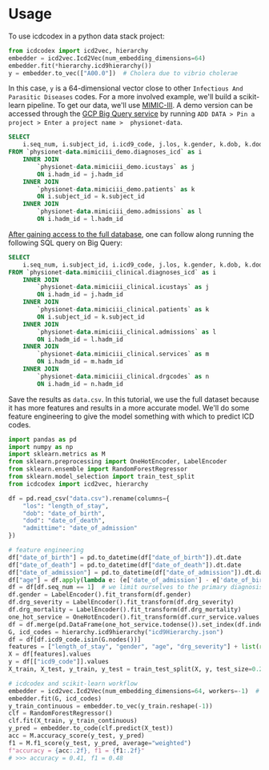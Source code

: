 # Usage

To use icdcodex in a python data stack project:

```python
from icdcodex import icd2vec, hierarchy
embedder = icd2vec.Icd2Vec(num_embedding_dimensions=64)
embedder.fit(*hierarchy.icd9hierarchy())
y = embedder.to_vec(["A00.0"])  # Cholera due to vibrio cholerae
```

In this case, `y` is a 64-dimensional vector close to other `Infectious And Parasitic Diseases` codes. For a more involved example, we'll build a scikit-learn pipeline. To get our data, we'll use [MIMIC-III](https://mimic.physionet.org/gettingstarted/demo/). A demo version can be accessed through the [GCP Big Query service](https://cloud.google.com/bigquery/) by running `ADD DATA > Pin a project > Enter a project name > 
physionet-data`.

```sql
SELECT
    i.seq_num, i.subject_id, i.icd9_code, j.los, k.gender, k.dob, k.dod, l.admittime
FROM `physionet-data.mimiciii_demo.diagnoses_icd` as i
    INNER JOIN
        `physionet-data.mimiciii_demo.icustays` as j
        ON i.hadm_id = j.hadm_id
    INNER JOIN
        `physionet-data.mimiciii_demo.patients` as k
        ON i.subject_id = k.subject_id
    INNER JOIN
        `physionet-data.mimiciii_demo.admissions` as l
        ON i.hadm_id = l.hadm_id
```

[After gaining access to the full database](https://mimic.physionet.org/gettingstarted/access/), one can follow along running the following SQL query on Big Query:

```sql
SELECT
    i.seq_num, i.subject_id, i.icd9_code, j.los, k.gender, k.dob, k.dod, l.admittime, m.curr_service, n.drg_severity, n.drg_mortality
FROM `physionet-data.mimiciii_clinical.diagnoses_icd` as i
    INNER JOIN
        `physionet-data.mimiciii_clinical.icustays` as j
        ON i.hadm_id = j.hadm_id
    INNER JOIN
        `physionet-data.mimiciii_clinical.patients` as k
        ON i.subject_id = k.subject_id
    INNER JOIN
        `physionet-data.mimiciii_clinical.admissions` as l
        ON i.hadm_id = l.hadm_id
    INNER JOIN
        `physionet-data.mimiciii_clinical.services` as m
        ON i.hadm_id = m.hadm_id
    INNER JOIN
        `physionet-data.mimiciii_clinical.drgcodes` as n
        ON i.hadm_id = n.hadm_id
```

Save the results as `data.csv`. In this tutorial, we use the full dataset because it has more features and results in a more accurate model. We'll do some feature engineering to give the model something with which to predict ICD codes.

```python
import pandas as pd
import numpy as np
import sklearn.metrics as M
from sklearn.preprocessing import OneHotEncoder, LabelEncoder
from sklearn.ensemble import RandomForestRegressor
from sklearn.model_selection import train_test_split
from icdcodex import icd2vec, hierarchy

df = pd.read_csv("data.csv").rename(columns={
    "los": "length_of_stay",
    "dob": "date_of_birth",
    "dod": "date_of_death",
    "admittime": "date_of_admission"
})

# feature engineering
df["date_of_birth"] = pd.to_datetime(df["date_of_birth"]).dt.date
df["date_of_death"] = pd.to_datetime(df["date_of_death"]).dt.date
df["date_of_admission"] = pd.to_datetime(df["date_of_admission"]).dt.date
df["age"] = df.apply(lambda e: (e['date_of_admission'] - e['date_of_birth']).days/365, axis=1)
df = df[df.seq_num == 1]  # we limit ourselves to the primary diagnosis code for simplicity
df.gender = LabelEncoder().fit_transform(df.gender)
df.drg_severity = LabelEncoder().fit_transform(df.drg_severity)
df.drg_mortality = LabelEncoder().fit_transform(df.drg_mortality)
one_hot_service = OneHotEncoder().fit_transform(df.curr_service.values.reshape(-1,1))
df = df.merge(pd.DataFrame(one_hot_service.todense()).set_index(df.index), left_index=True, right_index=True)
G, icd_codes = hierarchy.icd9hierarchy("icd9Hierarchy.json")
df = df[df.icd9_code.isin(G.nodes())]
features = ["length_of_stay", "gender", "age", "drg_severity"] + list(range(17))
X = df[features].values
y = df[["icd9_code"]].values
X_train, X_test, y_train, y_test = train_test_split(X, y, test_size=0.2, random_state=42)

# icdcodex and scikit-learn workflow
embedder = icd2vec.Icd2Vec(num_embedding_dimensions=64, workers=-1)  # workers=-1 parallelizes the node2vec algorithm
embedder.fit(G, icd_codes)
y_train_continuous = embedder.to_vec(y_train.reshape(-1))
clf = RandomForestRegressor()
clf.fit(X_train, y_train_continuous)
y_pred = embedder.to_code(clf.predict(X_test))
acc = M.accuracy_score(y_test, y_pred)
f1 = M.f1_score(y_test, y_pred, average="weighted")
f"accuracy = {acc:.2f}, f1 = {f1:.2f}"
# >>> accuracy = 0.41, f1 = 0.48
```